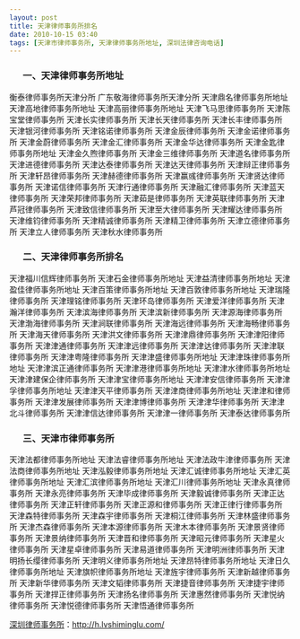 ```yaml
---
layout: post
title: 天津律师事务所排名
date: 2010-10-15 03:40
tags: [天津市律师事务所, 天津律师事务所地址, 深圳法律咨询电话]
---
```

<ol>
<h3>一、天津律师事务所地址</h3>
</ol>
衡泰律师事务所天津分所
广东敬海律师事务所天津分所
天津鼎名律师事务所地址
天津高地律师事务所地址
天津高丽律师事务所地址
天津飞马思律师事务所
天津陈宝堂律师事务所
天津长实律师事务所
天津长天律师事务所
天津长丰律师事务所
天津银河律师事务所
天津铭诺律师事务所
天津金辰律师事务所
天津金诺律师事务所
天津金蔚律师事务所
天津金汇律师事务所
天津金华达律师事务所
天津金匙律师事务所地址
天津金久煦律师事务所
天津金三维律师事务所
天津道名律师事务所
天津进德律师事务所
天津达泰律师事务所
天津达天律师事务所
天津辩正律师事务所
天津轩昂律师事务所
天津赫德律师事务所
天津赢彧律师事务所
天津贤达律师事务所
天津诺信律师事务所
天津行通律师事务所
天津融汇律师事务所
天津蓝天律师事务所
天津荣邦律师事务所
天津茹是律师事务所
天津英联律师事务所
天津芦冠律师事务所
天津致信律师事务所
天津至大律师事务所
天津耀达律师事务所
天津维钧律师事务所
天津精诚律师事务所
天津精卫律师事务所
天津立德律师事务所
天津立人律师事务所
天津秋水律师事务所
<ol>
<h3>二、天津律师事务所排名</h3>
</ol>
天津福川信辉律师事务所
天津石金律师事务所地址
天津益清律师事务所地址
天津盈佳律师事务所地址
天津百策律师事务所地址
天津百敦律师事务所地址
天津瑞隆律师事务所
天津理铭律师事务所
天津环岛律师事务所
天津爱洋律师事务所
天津瀚洋律师事务所
天津滨海律师事务所
天津滨新律师事务所
天津源海律师事务所
天津渤海律师事务所
天津涧联律师事务所
天津海远律师事务所
天津海畅律师事务所
天津海天律师事务所
天津洪文律师事务所
天津津鼎律师事务所
天津津阳律师事务所
天津津通律师事务所
天津津远律师事务所
天津津达律师事务所
天津津联律师事务所
天津津粤隆律师事务所
天津津盛律师事务所地址
天津津珠律师事务所地址
天津津滨正通律师事务所
天津津港律师事务所地址
天津津水律师事务所地址
天津津建保企律师事务所
天津津宝律师事务所地址
天津津安信律师事务所
天津津孚律师事务所地址
天津津天平律师事务所
天津津商律师事务所地址
天津津和律师事务所
天津津发展律师事务所
天津津博律师事务所
天津津华律师事务所
天津津北斗律师事务所
天津津信达律师事务所
天津津一律师事务所
天津泰达律师事务所
<ol>
<h3>三、天津市律师事务所</h3>
</ol>
天津法都律师事务所地址
天津法睿律师事务所地址
天津法政牛津律师事务所
天津法商律师事务所地址
天津泓毅律师事务所地址
天津汇诚律师事务所地址
天津汇英律师事务所地址
天津汇滨律师事务所地址
天津汇川律师事务所地址
天津永真律师事务所
天津永亮律师事务所
天津毕成律师事务所
天津毅诚律师事务所
天津正达律师事务所
天津正轩律师事务所
天津正源和律师事务所
天津正律行律师事务所
天津森特律师事务所
天津森宇律师事务所
天津桐江律师事务所
天津林盛律师事务所
天津杰森律师事务所
天津本源律师事务所
天津木本律师事务所
天津景贤律师事务所
天津景纳律师事务所
天津晋和律师事务所
天津昭元律师事务所
天津星火律师事务所
天津星卓律师事务所
天津易道律师事务所
天津明洲律师事务所
天津明扬长缨律师事务所
天津明义律师事务所地址
天津昂特律师事务所地址
天津日久律师事务所地址
天津旗帜律师事务所地址
天津旌宇律师事务所
天津新越律师事务所
天津新华律师事务所
天津文韬律师事务所
天津捷音律师事务所
天津捷宇律师事务所
天津捍正律师事务所
天津扬名律师事务所
天津惠然律师事务所
天津悦纳律师事务所
天津悦德律师事务所
天津悟通律师事务所

<a href="http://h.lvshiminglu.com/">深圳律师事务所</a>：<a href="http://h.lvshiminglu.com/">http://h.lvshiminglu.com/</a>

